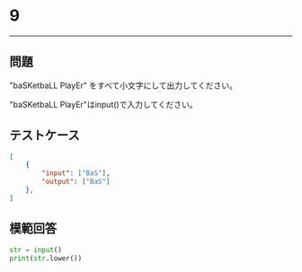 # 9

---
## 問題

"baSKetbaLL PlayEr" をすべて小文字にして出力してください。

"baSKetbaLL PlayEr"はinput()で入力してください。
## テストケース

```json
[
	{
		"input": ["BaS"],
		"output": ["BaS"]
  	},
]
```

## 模範回答
```python
str = input()
print(str.lower())
```